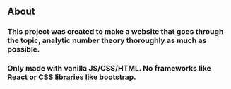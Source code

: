 ## About
### This project was created to make a website that goes through the topic, analytic number theory thoroughly as much as possible.
### Only made with vanilla JS/CSS/HTML. No frameworks like React or CSS libraries like bootstrap.
